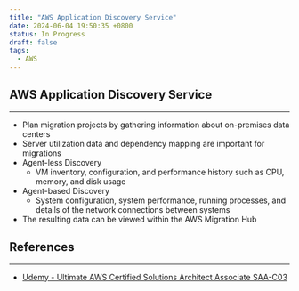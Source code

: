 ```yaml
---
title: "AWS Application Discovery Service"
date: 2024-06-04 19:50:35 +0800
status: In Progress
draft: false
tags:
  - AWS
---
```

## AWS Application Discovery Service
---
- Plan migration projects by gathering information about on-premises data centers
- Server utilization data and dependency mapping are important for migrations
- Agent-less Discovery
	- VM inventory, configuration, and performance history such as CPU, memory, and disk usage
- Agent-based Discovery
	- System configuration, system performance, running processes, and details of the network connections between systems
- The resulting data can be viewed within the AWS Migration Hub

## References
---
- [Udemy - Ultimate AWS Certified Solutions Architect Associate SAA-C03](https://www.udemy.com/course/aws-certified-solutions-architect-associate-saa-c03)
